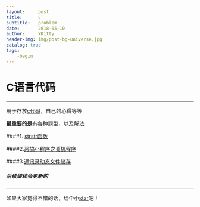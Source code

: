 ```yaml
---
layout:     post
title:      C
subtitle:   problem
date:       2018-05-10
author:     YKitty
header-img: img/post-bg-universe.jpg
catalog: true
tags:
    -begin
---
```


# C语言代码

---

用于存放[c代码](https://github.com/YKitty/c/tree/master/-post)，自己的心得等等

**最重要的是**有各种题型，以及解法

####1. [strstr函数](https://github.com/YKitty/c/blob/master/-post/2018-05-11-strstr%E5%87%BD%E6%95%B0.md)

####2.[恶搞小程序之关机程序](https://github.com/YKitty/c/blob/master/-post/2018-05-11-%E6%81%B6%E6%90%9E%E5%B0%8F%E7%A8%8B%E5%BA%8F%E4%B9%8B%E5%85%B3%E6%9C%BA%E7%A8%8B%E5%BA%8F.md)

####3.[通讯录动态文件储存](https://github.com/YKitty/c/blob/master/-post/2018-06-06-%E9%80%9A%E8%AE%AF%E5%BD%95(%E5%8A%A8%E6%80%81%E5%8F%AF%E4%BB%A5%E6%96%87%E4%BB%B6%E5%82%A8%E5%AD%98).md)

##### *后续继续会更新的*

---

如果大家觉得不错的话，给个小[star](https://github.com/YKitty)吧！
